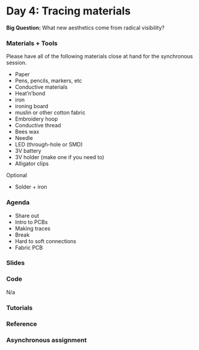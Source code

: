 # Day 4: Tracing materials
**Big Question:** What new aesthetics come from radical visibility?

### Materials + Tools
Please have all of the following materials close at hand for the synchronous session.
- Paper
- Pens, pencils, markers, etc
- Conductive materials
- Heat’n’bond
- iron
- ironing board 
- muslin or other cotton fabric
- Embroidery hoop
- Conductive thread
- Bees wax
- Needle
- LED (through-hole or SMD)
- 3V battery 
- 3V holder (make one if you need to)
- Alligator clips

Optional
- Solder + iron


### Agenda
- Share out
- Intro to PCBs
- Making traces
- Break
- Hard to soft connections
- Fabric PCB

### Slides

### Code 
N/a

### Tutorials

### Reference

### Asynchronous assignment


